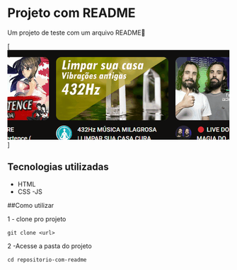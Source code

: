 # Projeto com README
Um projeto de teste com um arquivo README🚀

[<img src="./Animação.gif" alt="gif da tela do youtube">]

## Tecnologias utilizadas

- HTML
- CSS
-JS

##Como utilizar


1 - clone pro projeto
```
git clone <url>
```

2 -Acesse a pasta do projeto
```
cd repositorio-com-readme
```
